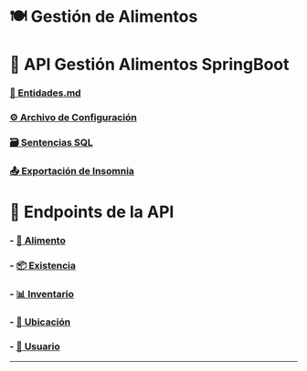
# 🍽️ Gestión de Alimentos

# 🚀 API Gestión Alimentos SpringBoot

### [📄 Entidades.md](Entidades.md)

### [⚙️ Archivo de Configuración](src/main/resources/application.properties)

### [🗃️ Sentencias SQL](src/main/resources/data.sql)

### [📤 Exportación de Insomnia](src/main/resources/Insomnia_2024-12-15.json)

# 🔌 Endpoints de la API

### - [🍏 Alimento](Alimento.md)

### - [📦 Existencia](Existencia.md)

### - [📊 Inventario](Inventario.md)

### - [📍 Ubicación](Ubicacion.md)

### - [👤 Usuario](Usuario.md)

--- 
